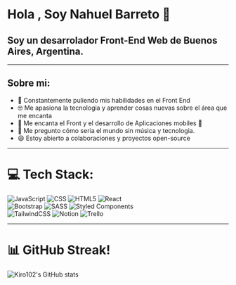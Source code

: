 # Hola , Soy Nahuel Barreto 👋
## Soy un desarrolador Front-End Web de Buenos Aires, Argentina.
----

## Sobre mi:
- 🌟 Constantemente puliendo mis habilidades en el Front End
- 🤓 Me apasiona la tecnologia y aprender cosas nuevas sobre el área que me encanta
- 🤗 Me encanta el Front y el desarrollo de Aplicaciones mobiles 🤗
- 🤔 Me pregunto cómo seria el mundo sin música y tecnologia.
- 😄 Estoy abierto a colaboraciones y proyectos open-source

---

# 💻 Tech Stack:
![JavaScript](https://img.shields.io/badge/javascript-%23323330.svg?style=for-the-badge&logo=javascript&logoColor=%23F7DF1E) 
![CSS](https://img.shields.io/badge/css-%231572B6.svg?style=for-the-badge&logo=css3&logoColor=white)
![HTML5](https://img.shields.io/badge/html5-%23E34F26.svg?style=for-the-badge&logo=html5&logoColor=white)
![React](https://img.shields.io/badge/react-%2320232a.svg?style=for-the-badge&logo=react&logoColor=%2361DAFB)\
![Bootstrap](https://img.shields.io/badge/bootstrap-%23563D7C.svg?style=for-the-badge&logo=bootstrap&logoColor=white)
![SASS](https://img.shields.io/badge/SASS-hotpink.svg?style=for-the-badge&logo=SASS&logoColor=white)
![Styled Components](https://img.shields.io/badge/styled--components-DB7093?style=for-the-badge&logo=styled-components&logoColor=white)\
![TailwindCSS](https://img.shields.io/badge/tailwindcss-%2338B2AC.svg?style=for-the-badge&logo=tailwind-css&logoColor=white)
![Notion](https://img.shields.io/badge/Notion-%23000000.svg?style=for-the-badge&logo=notion&logoColor=white)
![Trello](https://img.shields.io/badge/Trello-%23026AA7.svg?style=for-the-badge&logo=Trello&logoColor=white)

---

# 📊  GitHub Streak!
![Kiro102's GitHub stats](https://github-readme-stats.vercel.app/api?username=NahuelBarreto04&show_icons=true&theme=radical)

